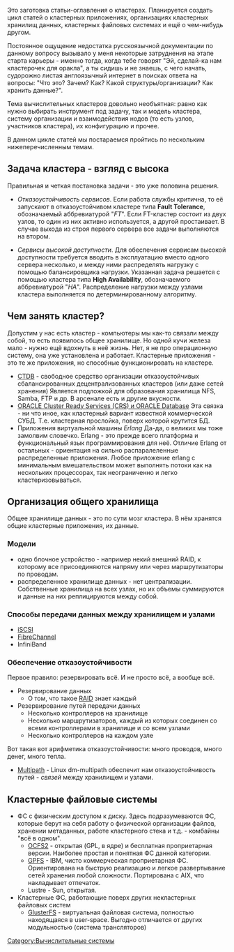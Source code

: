 Это заготовка статьи-оглавления о кластерах. Планируется создать цикл
статей о кластерных приложениях, организациях кластерных хранилищ
данных, кластерных файловых системах и ещё о чем-нибудь другом.

Постоянное ощущение недостатка русскоязычной документации по данному
вопросу вызывало у меня некоторые затруднения на этапе старта
карьеры - именно тогда, когда тебе говорят "Эй, сделай-ка нам
кластерочек для оракла", а ты сидишь и не знаешь, с чего начать,
судорожно листая англоязычный интернет в поисках ответа на вопросы:
"Что это? Зачем? Как? Какой структуры/организации? Как хранить данные?".

Тема вычислительных кластеров довольно необъятная: равно как нужно
выбирать инструмент под задачу, так и модель кластера, систему
организации и взаимодействия нодов (то есть узлов, участников
кластера), их конфигурацию и прочее.

В данном цикле статей мы постараемся пройтись по нескольким
нижеперечисленным темам.

## Задача кластера - взгляд с высока

Правильная и четкая постановка задачи - это уже половина решения.

  - *Отказоустойчивость сервисов*.
    Если работа службы критична, то её запускают в отказоустойчивом
    кластере типа **Fault Tolerance**, обозначаемый аббревиатурой
    "*FT*". Если FT-кластер состоит из двух узлов, то один из них
    активно используется, а другой простаивает. В случае выхода
    из строя первого сервера все задачи выполняются на втором.

<!-- end list -->

  - *Сервисы высокой доступности*.
    Для обеспечения сервисам высокой доступности требуется вводить в
    эксплуатацию вместо одного сервера несколько, и между ними
    распределять нагрузку с помощью балансировщика нагрузки.
    Указанная задача решается с помощью кластера типа **High
    Availability**, обозначаемого аббревиатурой "*HA*". Распределение
    нагрузки между узлами кластера выполняется по детерминированному
    алгоритму.

## Чем занять кластер?

Допустим у нас есть кластер - компьютеры мы как-то связали между собой,
то есть появилось общее хранилище. Но одной кучи железа мало - нужно
ещё вдохнуть в неё жизнь. Нет, я не про операционную систему, она уже
установлена и работает. Кластерные приложения - это те же приложения, но
способные функционировать на кластере.

  - [CTDB](CTDB) - свободное средство организации
    отказоустойчивых сбалансированных децентрализованных
    кластеров (или даже сетей хранения)
    Является подложкой для образования хранилища NFS, Samba, FTP и др. В
    арсенале есть и другие вкусности.
  - [ORACLE Cluster Ready Services (CRS) и ORACLE
    Database](Кластеры_ORACLE)
    Эта связка - ни что иное, как кластерный вариант известной
    коммерческой СУБД. Т.е. кластерная прослойка, поверх
    которой крутится БД.
  - Приложения виртуальной машины *Erlang*
    Да-да, о великих мы тоже замолвим словечко. Erlang - это прежде
    всего платформа и функциональный язык программирования для неё.
    Отличие Erlang от остальных - ориентация на сильно распаралеленные
    распределенные приложения. Любое приложение erlang с минимальным
    вмешательством может выполнять потоки как на нескольких
    процессорах, так неограниченно и легко
    кластеризовываться.

## Организация общего хранилища

Общее хранилище данных - это по сути мозг кластера. В нём хранятся общие
кластерные приложения, их данные.

### Модели

  - одно блочное устройство - например некий внешний RAID, к которому
    все присоединяются напряму или через маршрутизаторы по проводам.
  - распределенное хранилище данных - нет централизации. Собственные
    хранилища на всех узлах, но их объемы суммируются и данные на
    них реплицируются между собой.

### Способы передачи данных между хранилищем и узлами

  - [iSCSI](iSCSI)
  - [FibreChannel](FibreChannel)
  - InfiniBand

### Обеспечение отказоустойчивости

Первое правило: резервировать всё. И не просто всё, а вообще всё.

  - Резервирование данных
      - О том, что такое [RAID](RAID) знает каждый
  - Резервирование путей передачи данных
      - Несколько контроллеров на хранилище
      - Несколько маршрутизаторов, каждый из которых соединен со всеми
        контроллерами в хранилище и со всем узлами
      - Несколько контроллеров на каждом узле

Вот такая вот арифметика отказоустойчивости: много проводов, много
денег, много тепла.

  - [Multipath](Multipath) - Linux dm-multipath обеспечит нам
    отказоустойчивость путей - *связей* между хранилищем и узлами.

## Кластерные файловые системы

  - ФС с физическим доступом к диску.
    Здесь подразумеваются ФС, которые берут на себя работу о физической
    организации файлов, хранении метаданных, работе кластерного стека и
    т.д. - комбайны "всё в одном".
      - [OCFS2](OCFS2) - открытая (GPL, в ядре) и бесплатная
        проприетарная версии. Наиболее простая и понятная ФС данной
        категории.
      - [GPFS](GPFS) - IBM, чисто коммерческая проприетарная
        ФС. Ориентирована на быструю реализацию и легкое развертывание
        сетей хранения любой сложности. Портирована с AIX, что
        накладывает отпечаток.
      - Lustre - Sun, открытая.
  - Кластерные ФС, работающие поверх других некластерных файловых систем
      - [GlusterFS](GlusterFS) - виртуальная файловая
        система, полностью находящаяся в user-space. Выгодно
        отличается от других модульностью (система трансляторов)

[Category:Вычислительные
системы](Category:Вычислительные_системы)